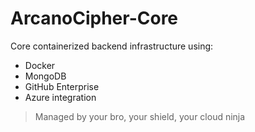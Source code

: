 ﻿# ArcanoCipher-Core

Core containerized backend infrastructure using:
- Docker
- MongoDB
- GitHub Enterprise
- Azure integration

> Managed by your bro, your shield, your cloud ninja 
